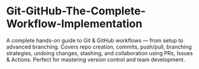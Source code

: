 # Git-GitHub-The-Complete-Workflow-Implementation
A complete hands-on guide to Git &amp; GitHub workflows — from setup to advanced branching. Covers repo creation, commits, push/pull, branching strategies, undoing changes, stashing, and collaboration using PRs, Issues &amp; Actions. Perfect for mastering version control and team development.
